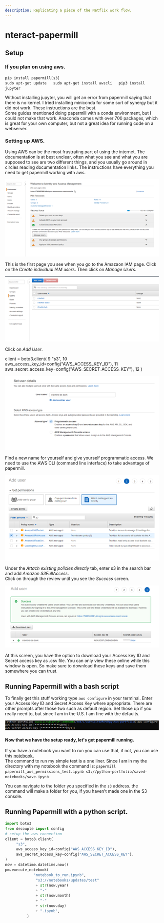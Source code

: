 ```yaml
---
description: Replicating a piece of the Netflix work flow.
---
```


# nteract-papermill

## Setup

### If you plan on using aws.

`pip install papermill[s3]`  
`sudo apt-get update  
sudo apt-get install awscli  
pip3 install jupyter`

Without installing jupyter, you will get an error from papermill saying that there is no kernel. I tried installing miniconda for some sort of synergy but it did not work. These instructions are the best.  
Some guides mentioned doing papermill with a conda environment, but I could not make that work. Anaconda comes with over 700 packages, which is great for your own computer, but not a great idea for running code on a webserver. 

### Setting up AWS. 

Using AWS can be the most frustrating part of using the internet. The documentation is at best unclear, often what you see and what you are supposed to see are two different things, and you usually go around in circles reading documentation links. The instructions have everything you need to get papermill working with aws.

![Step 1: Navigate to the AWS IAM page.](../.gitbook/assets/iam1.PNG)

This is the first page you see when you go to the Amazaon IAM page. Click on the _Create individual IAM users_.  Then click on _Manage Users._ 

![Step 2: Start adding a new user](../.gitbook/assets/iam2.PNG)

Click on _Add User_. 

client = boto3.client\( 9 "s3", 10 aws\_access\_key\_id=config\("AWS\_ACCESS\_KEY\_ID"\), 11 aws\_secret\_access\_key=config\("AWS\_SECRET\_ACCESS\_KEY"\), 12 \)

![Step 3: Fill out the form to create a new user](../.gitbook/assets/iam3.PNG)

Find a new name for yourself and give yourself programmatic access. We need to use the AWS CLI \(command line interface\) to take advantage of papermill. 

![Step 4: Give yourself S3 Permissions](../.gitbook/assets/iam4.PNG)

Under the _Attach existing policies directly_ tab, enter s3 in the search bar and add _Amazon S3FullAccess_.   
Click on through the review until you see the _Success_ screen. 

![Step 5: Get Your Credentials](../.gitbook/assets/iam5.PNG)

At this screen, you have the option to download your Access key ID and Secret access key as .csv file. You can only view these online while this window is open. So make sure to download these keys and save them somewhere you can trust. 

## Running Papermill with a bash script

To finally get this stuff working type `aws configure` in your terminal. Enter your Access Key ID and Secret Access Key where appropriate. There are other prompts after those two such as default region. Set those up if you really need to, but since I am in the U.S. I am fine with the defaults.

![](../.gitbook/assets/aws-configure.PNG)

#### Now that we have the setup ready, let's get papermill running. 

If you have a notebook you want to run you can use that, if not, you can use this [notebook.](https://github.com/crawftv/Miscellaneous/blob/master/papermill_aws_permissions_test.ipynb)   
The command to run my simple test is a one liner. Since I am in my the directory with my notebook the command is: `papermill papermill_aws_permissions_test.ipynb s3://python-portfolio/saved-notebooks/save.ipynb`

You can navigate to the folder you specified in the `s3` address. the command will make a folder for you, if you haven't made one in the S3 console. 

## Running Papermill with a python script.

```python
import boto3
from decouple import config
# setup the aws connection 
client = boto3.client(
     "s3",
     aws_access_key_id=config("AWS_ACCESS_KEY_ID"),
     aws_secret_access_key=config("AWS_SECRET_ACCESS_KEY"),
)
now = datetime.datetime.now()
pm.execute_notebook(
             "notebook_to_run.ipynb",
              "s3://notebooks/updates/test"
              + str(now.year)
              + "-"
              + str(now.month)
              + "-"
              + str(now.day)
              + ".ipynb",
          )
```

